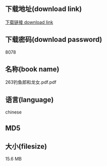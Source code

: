## 下载地址(download link)
[下载链接 download link](https://voluble-croquembouche-d321dc.netlify.app/?s=263%E9%92%93%E9%B1%BC%E9%83%8E%E5%92%8C%E9%BE%99%E5%A5%B3.pdf)

## 下载密码(download password)
8078

## 名称(book name)
263钓鱼郎和龙女.pdf.pdf

## 语言(language)
chinese

## MD5


## 大小(filesize)
15.6 MB
